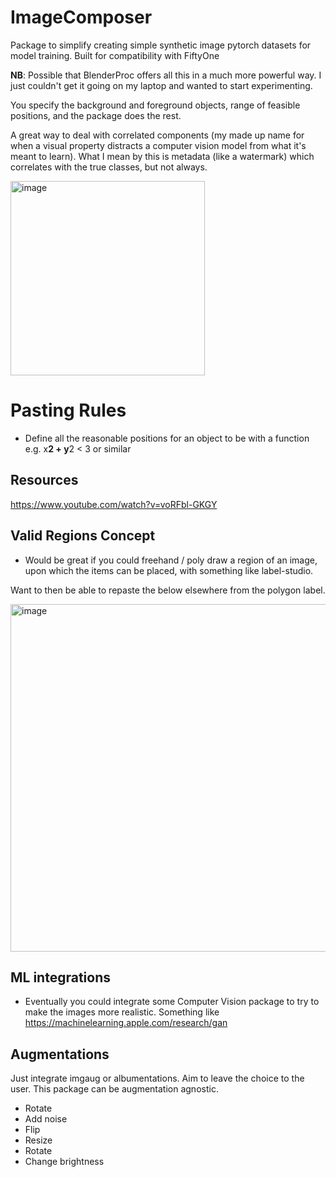 # ImageComposer
Package to simplify creating simple synthetic image pytorch datasets for model training. Built for compatibility with FiftyOne

**NB**: Possible that BlenderProc offers all this in a much more powerful way. I just couldn't get it going on my laptop and wanted to start experimenting. 

You specify the background and foreground objects, range of feasible positions, and the package does the rest.

A great way to deal with correlated components (my made up name for when a visual property distracts a computer vision model from what it's meant to learn). What I mean by this is metadata (like a watermark) which correlates with the true classes, but not always. 

<img width="311" alt="image" src="https://user-images.githubusercontent.com/47161914/188951951-1799e8fa-a011-4f48-9b11-ec9e3bb71282.png">

# Pasting Rules

* Define all the reasonable positions for an object to be with a function e.g. x**2 + y**2 < 3 or similar

## Resources 

https://www.youtube.com/watch?v=voRFbl-GKGY


## Valid Regions Concept

* Would be great if you could freehand / poly draw a region of an image, upon which the items can be placed, with something like label-studio.


Want to then be able to repaste the below elsewhere from the polygon label.


<img width="556" alt="image" src="https://user-images.githubusercontent.com/47161914/189086968-bfd8d6cf-dc85-4104-afad-c9ee388a9614.png">

## ML integrations

* Eventually you could integrate some Computer Vision package to try to make the images more realistic. Something like https://machinelearning.apple.com/research/gan

## Augmentations 

Just integrate imgaug or albumentations. Aim to leave the choice to the user. This package can be augmentation agnostic.

* Rotate
* Add noise 
* Flip
* Resize 
* Rotate
* Change brightness


